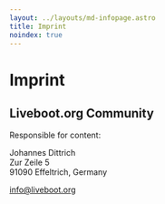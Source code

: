 ```yaml
---
layout: ../layouts/md-infopage.astro
title: Imprint
noindex: true
---
```


# Imprint

## Liveboot.org Community

Responsible for content:

Johannes Dittrich  
Zur Zeile 5  
91090 Effeltrich, Germany

[info@liveboot.org](mailto:info@liveboot.org)
